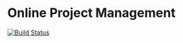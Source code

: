 # Online Project Management
[![Build Status](https://travis-ci.org/aleksey-ilin/table.svg?branch=master)](https://travis-ci.org/aleksey-ilin/table)